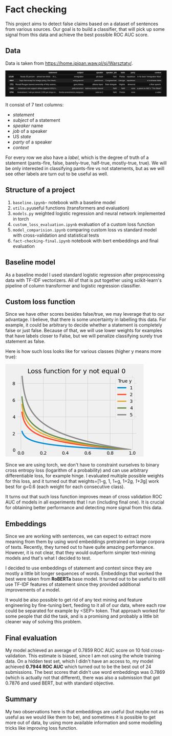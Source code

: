 # Fact checking

This project aims to detect false claims based on a dataset of sentences from various sources. Our goal is to build a classifier, that will pick up some signal from this data and achieve the best possible ROC AUC score.

## Data

 Data is taken from https://home.ipipan.waw.pl/sj/Warsztaty/.

![](img/data_head.png)

It consist of 7 text columns:

* *statement*
* *subject* of a statement
* *speaker* name
* *job* of a speaker
* US *state*
* *party* of a speaker
* *context*

For every row we also have a *label*, which is the degree of truth of a statement (pants-fire, false, barely-true, half-true, mostly-true, true). We will be only interested in classifying pants-fire vs not statements, but as we will see other labels are turn out to be useful as well.

## Structure of a project

1. `baseline.ipynb`- notebook with a baseline model
2. `utils.py`useful functions (transformers and evaluation)
3. `models.py` weighted logistic regression and neural network implemented in torch
4. `custom_loss_evaluation.ipynb` evaluation of a custom loss function
5. `model_comparision.ipynb` comparing custom loss vs standard model with cross-validation and statistical tests
6. `fact-checking-final.ipynb` notebook with bert embeddings and final evaluation

## Baseline model

As a baseline model I used standard logistic regression after preprocessing data with TF-IDF vectorizers. All of that is put together using scikit-learn's pipeline of column transformer and logistic regression classifier.

## Custom loss function

Since we have other scores besides false/true, we may leverage that to our advantage. I believe, that there is some uncertainty in labelling this data. For example, it could be arbitrary to decide whether a statement is completely false or just false. Because of that, we will use lower weights for examples that have labels closer to False, but we will penalize classifying surely true statement as false.

Here is how such loss looks like for various classes (higher y means more true):

![](img/loss_function.png)

Since we are using torch, we don't have to constraint ourselves to binary cross entropy loss (logarithm of a probability) and can use arbitrary differentiable loss, for example hinge. I evaluated multiple possible weights for this loss, and it turned out that weights=[1-g, 1, 1+g, 1+2*g, 1+3*g] work best for g=0.6 (each weight for each consecutive class). 

It turns out that such loss function improves mean of cross validation ROC AUC of models in all experiments that I run (including final one). It is crucial for obtaining better performance and detecting more signal from this data.

## Embeddings

Since we are working with sentences, we can expect to extract more meaning from them by using word embeddings pretrained on large corpora of texts. Recently, they turned out to have quite amazing performance. However, it is not clear, that they would outperform simpler text-mining models and that's what I decided to test.

I decided to use embeddings of statement and context since they are mostly a little bit longer sequences of words. Embeddings that worked the best were taken from **RoBERTa** base model. It turned out to be useful to still use TF-IDF features of statement since they provided additional improvements of a model. 

 It would be also possible to get rid of any text mining and feature engineering by fine-tuning bert, feeding to it all of our data, where each row could be separated for example by \<SEP\> token. That approach worked for some people that did the task, and is a promising and probably a little bit cleaner way of solving this problem.



## Final evaluation

My model achieved an average of 0.7859 ROC AUC score on 10 fold cross-validation. This estimate is biased, since I am not using the whole training data. On a hidden test set, which I didn't have an access to, my model achieved **0.7944 ROC AUC** which turned out to be the best out of 24 submissions. The best scores that didn't use word embeddings was 0.7869 (which is actually not that different), there was also a submission that got 0.7876 and used BERT, but with standard objective.

## Summary

My two observations here is that embeddings are useful (but maybe not as useful as we would like them to be), and sometimes it is possible to get more out of data, by using more available information and some modelling tricks like improving loss function.
